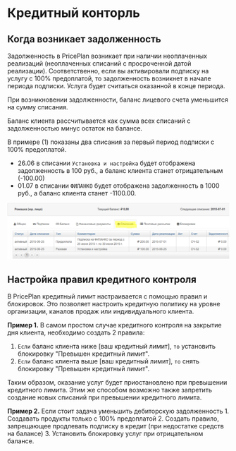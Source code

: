 # Кредитный конторль

## Когда возникает задолженность

Задолженность в PricePlan возникает при наличии неоплаченных реализаций \(неоплаченных списаний с просроченной датой реализации\). Соответственно, если вы активировали подписку на услугу с 100% предоплатой, то задолженность возникнет в начале периода подписки. Услуга будет считаться оказанной в конце периода.

При возникновении задолженности, баланс лицевого счета уменьшится на сумму списания.

Баланс клиента рассчитывается как сумма всех списаний с задолженностью минус остаток на балансе.

В примере \(1\) показаны два списания за первый период подписки с 100% предоплатой.

* 26.06 в списании `Установка и настройка` будет отображена задолженность в 100 руб., а баланс клиента станет отрицательным \(-100.00\)
* 01.07 в списании  `ФИЛАНКО` будет отображена задолженность в 1000 руб., а баланс клиента станет -1100.00.

![](.gitbook/assets/charges.png)

## Настройка правил кредитного контроля

В PricePlan кредитный лимит настраивается с помощью правил и блокировок. Это позволяет настроить кредитную политику на уровне организации, каналов продаж или индивидуального клиента.

**Пример 1.** В самом простом случае кредитного контроля на закрытие дня клиента, необходимо создать 2 правила:

1. `Если` баланс клиента ниже \[ваш кредитный лимит\], `то` установить блокировку "Превышен кредитный лимит".
2. `Если` баланс клиента выше \[ваш кредитный лимит\], `то` снять блокировку "Превышен кредитный лимит".

Таким образом, оказание услуг будет приостановлено при превышении кредитного лимита. Этим же способом возможно также запретить создание новых списаний при превышении кредитного лимита.

**Пример 2.** Если стоит задача уменьшить дебиторскую задолженность 1. Создавать продукты только с 100% предоплатой 2. Создать правило, запрещающее продлевать подписку в кредит \(при недостатке средств на балансе\) 3. Установить блокировку услуг при отрицательном балансе.

